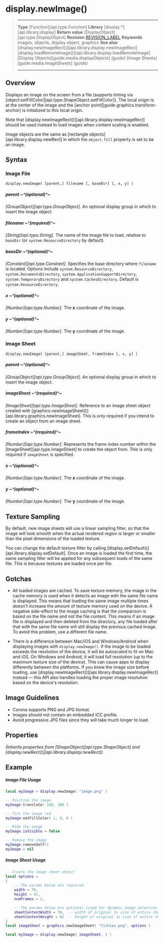 
# display.newImage()

> --------------------- ------------------------------------------------------------------------------------------
> __Type__              [Function][api.type.Function]
> __Library__           [display.*][api.library.display]
> __Return value__      [DisplayObject][api.type.DisplayObject]
> __Revision__          [REVISION_LABEL](REVISION_URL)
> __Keywords__          images, objects, display object, graphics
> __See also__          [display.newImageRect()][api.library.display.newImageRect]
>						[display.loadRemoteImage()][api.library.display.loadRemoteImage]
>						[Display Objects][guide.media.displayObjects] _(guide)_
>						[Image Sheets][guide.media.imageSheets] _(guide)_
> --------------------- ------------------------------------------------------------------------------------------


## Overview

Displays an image on the screen from a file (supports tinting via [object:setFillColor][api.type.ShapeObject.setFillColor]). The local origin is at the center of the image and the [anchor point][guide.graphics.transform-anchor] is initialized to this local origin.

Note that [display.newImageRect()][api.library.display.newImageRect] should be used instead to load images when content scaling is enabled.

Image objects are the same as [rectangle objects][api.library.display.newRect] in which the `object.fill` property is set to be an image.


## Syntax

### Image File

	display.newImage( [parent,] filename [, baseDir] [, x, y] )

##### parent ~^(optional)^~
_[GroupObject][api.type.GroupObject]._ An optional display group in which to insert the image object.

##### filename ~^(required)^~
_[String][api.type.String]._ The name of the image file to load, relative to `baseDir` (or `system.ResourceDirectory` by default).

##### baseDir ~^(optional)^~
_[Constant][api.type.Constant]._ Specifies the base directory where `filename` is located. Options include `system.ResourceDirectory`, `system.DocumentsDirectory`, `system.ApplicationSupportDirectory`, `system.TemporaryDirectory` and `system.CachesDirectory`. Default is `system.ResourceDirectory`.

##### x  ~^(optional)^~
_[Number][api.type.Number]._ The __x__ coordinate of the image.

##### y ~^(optional)^~
_[Number][api.type.Number]._ The __y__ coordinate of the image.

### Image Sheet

	display.newImage( [parent,] imageSheet, frameIndex [, x, y] )

##### parent ~^(optional)^~
_[GroupObject][api.type.GroupObject]._ An optional display group in which to insert the image object.

##### imageSheet ~^(required)^~
_[ImageSheet][api.type.ImageSheet]._ Reference to an image sheet object created with [graphics.newImageSheet()][api.library.graphics.newImageSheet]. This is only required if you intend to create an object from an image sheet.

##### frameIndex ~^(required)^~
_[Number][api.type.Number]._ Represents the frame index number within the [ImageSheet][api.type.ImageSheet] to create the object from. This is only required if `imageSheet` is specified.

##### x  ~^(optional)^~
_[Number][api.type.Number]._ The __x__ coordinate of the image.

##### y ~^(optional)^~
_[Number][api.type.Number]._ The __y__ coordinate of the image.


## Texture Sampling

By default, new image sheets will use a linear sampling filter, so that the image will look smooth when the actual rendered region is larger or smaller than the pixel dimensions of the loaded texture. 

You can change the default texture filter by calling [display.setDefault()][api.library.display.setDefault]. Once an image is loaded the first time, the same sampling filter will be applied for any subsequent loads of the same file. This is because textures are loaded once per file.


## Gotchas

* All loaded images are cached. To save texture memory, the image in the cache memory is used when it detects an image with the same file name is displayed. This means that loading the same image multiple times doesn't increase the amount of texture memory used on the device. A negative <nobr>side-effect</nobr> to the image caching is that the comparison is based on the file name and not the file content. This means if an image file is displayed and then deleted from the directory, any file loaded after that with the same file name will still display the previous cached image. To avoid this problem, use a different file name.

* There is a difference between Mac/iOS and Windows/Android when displaying images with `display.newImage()`. If the image to be loaded exceeds the resolution of the device, it will be autoscaled to fit on Mac and iOS. On Windows and Android, it will load full resolution (up to the maximum texture size of the device). This can cause apps to display differently between the platforms. If you know the image size before loading, use [display.newImageRect()][api.library.display.newImageRect] instead &mdash; this API also handles loading the proper image resolution based on the device's resolution.


## Image Guidelines

* Corona supports PNG and JPG format.
* Images should not contain an embedded ICC profile.
* Avoid progressive JPG files since they will take much longer to load.


## Properties

_(Inherits properties from [ShapeObject][api.type.ShapeObject] and [display.newRect()][api.library.display.newRect])_


## Example

##### Image File Usage

`````lua
local myImage = display.newImage( "image.png" )

-- Position the image
myImage:translate( 100, 100 )

-- Tint the image red
myImage:setFillColor( 1, 0, 0 )

-- Hide the image
myImage.isVisible = false

-- Remove the image
myImage:removeSelf()
myImage = nil
`````

##### Image Sheet Usage

`````lua
-- Create the image sheet object
local options =
{
	-- The params below are required
	width = 70,
	height = 41,
	numFrames = 2,

	-- The params below are optional (used for dynamic image selection)
	sheetContentWidth = 70,  -- width of original 1x size of entire sheet
	sheetContentHeight = 82  -- height of original 1x size of entire sheet
}
local imageSheet = graphics.newImageSheet( "fishies.png", options )

local myImage = display.newImage( imageSheet, 1 )
`````
